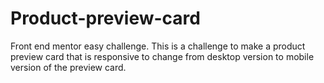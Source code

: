 # Product-preview-card
Front end mentor easy challenge. This is a challenge to make a product preview card that is responsive to change from desktop version to mobile version of the preview card.
